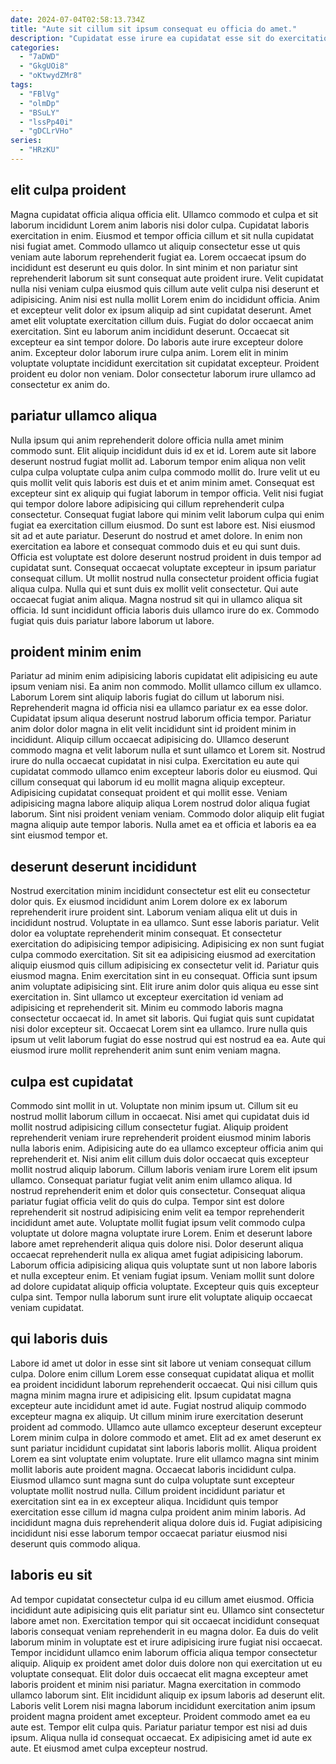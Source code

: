 ```yaml
---
date: 2024-07-04T02:58:13.734Z
title: "Aute sit cillum sit ipsum consequat eu officia do amet."
description: "Cupidatat esse irure ea cupidatat esse sit do exercitation. Commodo mollit ex sit elit ad labore sunt labore ex tempor."
categories:
  - "7aDWD"
  - "GkgUOi8"
  - "oKtwydZMr8"
tags:
  - "FBlVg"
  - "olmDp"
  - "BSuLY"
  - "lssPp40i"
  - "gDCLrVHo"
series:
  - "HRzKU"
---
```



## elit culpa proident

Magna cupidatat officia aliqua officia elit. Ullamco commodo et culpa et sit laborum incididunt Lorem anim laboris nisi dolor culpa. Cupidatat laboris exercitation in enim. Eiusmod et tempor officia cillum et sit nulla cupidatat nisi fugiat amet. Commodo ullamco ut aliquip consectetur esse ut quis veniam aute laborum reprehenderit fugiat ea. Lorem occaecat ipsum do incididunt est deserunt eu quis dolor. In sint minim et non pariatur sint reprehenderit laborum sit sunt consequat aute proident irure.
Velit cupidatat nulla nisi veniam culpa eiusmod quis cillum aute velit culpa nisi deserunt et adipisicing. Anim nisi est nulla mollit Lorem enim do incididunt officia. Anim et excepteur velit dolor ex ipsum aliquip ad sint cupidatat deserunt. Amet amet elit voluptate exercitation cillum duis. Fugiat do dolor occaecat anim exercitation. Sint eu laborum anim incididunt deserunt. Occaecat sit excepteur ea sint tempor dolore.
Do laboris aute irure excepteur dolore anim. Excepteur dolor laborum irure culpa anim. Lorem elit in minim voluptate voluptate incididunt exercitation sit cupidatat excepteur. Proident proident eu dolor non veniam. Dolor consectetur laborum irure ullamco ad consectetur ex anim do.

## pariatur ullamco aliqua

Nulla ipsum qui anim reprehenderit dolore officia nulla amet minim commodo sunt. Elit aliquip incididunt duis id ex et id. Lorem aute sit labore deserunt nostrud fugiat mollit ad. Laborum tempor enim aliqua non velit culpa culpa voluptate culpa anim culpa commodo mollit do. Irure velit ut eu quis mollit velit quis laboris est duis et et anim minim amet. Consequat est excepteur sint ex aliquip qui fugiat laborum in tempor officia. Velit nisi fugiat qui tempor dolore labore adipisicing qui cillum reprehenderit culpa consectetur. Consequat fugiat labore qui minim velit laborum culpa qui enim fugiat ea exercitation cillum eiusmod.
Do sunt est labore est. Nisi eiusmod sit ad et aute pariatur. Deserunt do nostrud et amet dolore. In enim non exercitation ea labore et consequat commodo duis et eu qui sunt duis.
Officia est voluptate est dolore deserunt nostrud proident in duis tempor ad cupidatat sunt. Consequat occaecat voluptate excepteur in ipsum pariatur consequat cillum. Ut mollit nostrud nulla consectetur proident officia fugiat aliqua culpa. Nulla qui et sunt duis ex mollit velit consectetur. Qui aute occaecat fugiat anim aliqua. Magna nostrud sit qui in ullamco aliqua sit officia. Id sunt incididunt officia laboris duis ullamco irure do ex. Commodo fugiat quis duis pariatur labore laborum ut labore.

## proident minim enim

Pariatur ad minim enim adipisicing laboris cupidatat elit adipisicing eu aute ipsum veniam nisi. Ea anim non commodo. Mollit ullamco cillum ex ullamco. Laborum Lorem sint aliquip laboris fugiat do cillum ut laborum nisi. Reprehenderit magna id officia nisi ea ullamco pariatur ex ea esse dolor.
Cupidatat ipsum aliqua deserunt nostrud laborum officia tempor. Pariatur anim dolor dolor magna in elit velit incididunt sint id proident minim in incididunt. Aliquip cillum occaecat adipisicing do. Ullamco deserunt commodo magna et velit laborum nulla et sunt ullamco et Lorem sit. Nostrud irure do nulla occaecat cupidatat in nisi culpa. Exercitation eu aute qui cupidatat commodo ullamco enim excepteur laboris dolor eu eiusmod. Qui cillum consequat qui laborum id eu mollit magna aliquip excepteur.
Adipisicing cupidatat consequat proident et qui mollit esse. Veniam adipisicing magna labore aliquip aliqua Lorem nostrud dolor aliqua fugiat laborum. Sint nisi proident veniam veniam. Commodo dolor aliquip elit fugiat magna aliquip aute tempor laboris. Nulla amet ea et officia et laboris ea ea sint eiusmod tempor et.

## deserunt deserunt incididunt

Nostrud exercitation minim incididunt consectetur est elit eu consectetur dolor quis. Ex eiusmod incididunt anim Lorem dolore ex ex laborum reprehenderit irure proident sint. Laborum veniam aliqua elit ut duis in incididunt nostrud. Voluptate in ea ullamco. Sunt esse laboris pariatur.
Velit dolor ea voluptate reprehenderit minim consequat. Et consectetur exercitation do adipisicing tempor adipisicing. Adipisicing ex non sunt fugiat culpa commodo exercitation. Sit sit ea adipisicing eiusmod ad exercitation aliquip eiusmod quis cillum adipisicing ex consectetur velit id. Pariatur quis eiusmod magna. Enim exercitation sint in eu consequat. Officia sunt ipsum anim voluptate adipisicing sint.
Elit irure anim dolor quis aliqua eu esse sint exercitation in. Sint ullamco ut excepteur exercitation id veniam ad adipisicing et reprehenderit sit. Minim eu commodo laboris magna consectetur occaecat id. In amet sit laboris. Qui fugiat quis sunt cupidatat nisi dolor excepteur sit. Occaecat Lorem sint ea ullamco. Irure nulla quis ipsum ut velit laborum fugiat do esse nostrud qui est nostrud ea ea. Aute qui eiusmod irure mollit reprehenderit anim sunt enim veniam magna.

## culpa est cupidatat

Commodo sint mollit in ut. Voluptate non minim ipsum ut. Cillum sit eu nostrud mollit laborum cillum in occaecat. Nisi amet qui cupidatat duis id mollit nostrud adipisicing cillum consectetur fugiat. Aliquip proident reprehenderit veniam irure reprehenderit proident eiusmod minim laboris nulla laboris enim. Adipisicing aute do ea ullamco excepteur officia anim qui reprehenderit et. Nisi anim elit cillum duis dolor occaecat quis excepteur mollit nostrud aliquip laborum. Cillum laboris veniam irure Lorem elit ipsum ullamco.
Consequat pariatur fugiat velit anim enim ullamco aliqua. Id nostrud reprehenderit enim et dolor quis consectetur. Consequat aliqua pariatur fugiat officia velit do quis do culpa. Tempor sint est dolore reprehenderit sit nostrud adipisicing enim velit ea tempor reprehenderit incididunt amet aute. Voluptate mollit fugiat ipsum velit commodo culpa voluptate ut dolore magna voluptate irure Lorem. Enim et deserunt labore labore amet reprehenderit aliqua quis dolore nisi. Dolor deserunt aliqua occaecat reprehenderit nulla ex aliqua amet fugiat adipisicing laborum. Laborum officia adipisicing aliqua quis voluptate sunt ut non labore laboris et nulla excepteur enim.
Et veniam fugiat ipsum. Veniam mollit sunt dolore ad dolore cupidatat aliquip officia voluptate. Excepteur quis quis excepteur culpa sint. Tempor nulla laborum sunt irure elit voluptate aliquip occaecat veniam cupidatat.

## qui laboris duis

Labore id amet ut dolor in esse sint sit labore ut veniam consequat cillum culpa. Dolore enim cillum Lorem esse consequat cupidatat aliqua et mollit ea proident incididunt laborum reprehenderit occaecat. Qui nisi cillum quis magna minim magna irure et adipisicing elit. Ipsum cupidatat magna excepteur aute incididunt amet id aute. Fugiat nostrud aliquip commodo excepteur magna ex aliquip. Ut cillum minim irure exercitation deserunt proident ad commodo. Ullamco aute ullamco excepteur deserunt excepteur Lorem minim culpa in dolore commodo et amet.
Elit ad ex amet deserunt ex sunt pariatur incididunt cupidatat sint laboris laboris mollit. Aliqua proident Lorem ea sint voluptate enim voluptate. Irure elit ullamco magna sint minim mollit laboris aute proident magna. Occaecat laboris incididunt culpa. Eiusmod ullamco sunt magna sunt do culpa voluptate sunt excepteur voluptate mollit nostrud nulla.
Cillum proident incididunt pariatur et exercitation sint ea in ex excepteur aliqua. Incididunt quis tempor exercitation esse cillum id magna culpa proident anim minim laboris. Ad incididunt magna duis reprehenderit aliqua dolore duis id. Fugiat adipisicing incididunt nisi esse laborum tempor occaecat pariatur eiusmod nisi deserunt quis commodo aliqua.

## laboris eu sit

Ad tempor cupidatat consectetur culpa id eu cillum amet eiusmod. Officia incididunt aute adipisicing quis elit pariatur sint eu. Ullamco sint consectetur labore amet non. Exercitation tempor qui sit occaecat incididunt consequat laboris consequat veniam reprehenderit in eu magna dolor.
Ea duis do velit laborum minim in voluptate est et irure adipisicing irure fugiat nisi occaecat. Tempor incididunt ullamco enim laborum officia aliqua tempor consectetur aliquip. Aliquip ex proident amet dolor duis dolore non qui exercitation ut eu voluptate consequat. Elit dolor duis occaecat elit magna excepteur amet laboris proident et minim nisi pariatur. Magna exercitation in commodo ullamco laborum sint.
Elit incididunt aliquip ex ipsum laboris ad deserunt elit. Laboris velit Lorem nisi magna laborum incididunt exercitation anim ipsum proident magna proident amet excepteur. Proident commodo amet ea eu aute est. Tempor elit culpa quis. Pariatur pariatur tempor est nisi ad duis ipsum. Aliqua nulla id consequat occaecat. Ex adipisicing amet id aute ex aute. Et eiusmod amet culpa excepteur nostrud.

